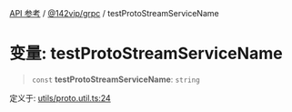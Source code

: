 [API 参考](../../../index.md) / [@142vip/grpc](../index.md) / testProtoStreamServiceName

# 变量: testProtoStreamServiceName

> `const` **testProtoStreamServiceName**: `string`

定义于: [utils/proto.util.ts:24](https://github.com/142vip/core-x/blob/d978b443ed1221c42602080459c0a22aae31b2d5/packages/grpc/src/utils/proto.util.ts#L24)
